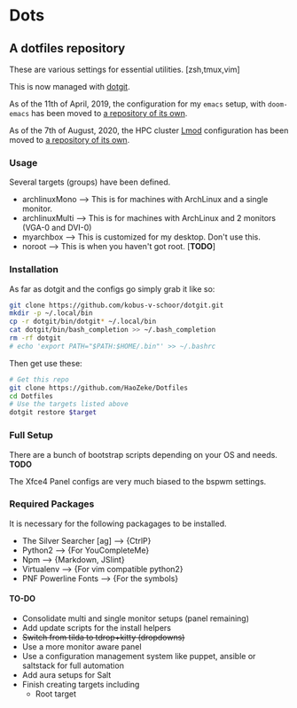 # Dots

## A dotfiles repository

These are various settings for essential utilities. [zsh,tmux,vim]

This is now managed with [dotgit](https://github.com/kobus-v-schoor/dotgit).

As of the 11th of April, 2019, the configuration for my `emacs` setup, with `doom-emacs` has been moved to [a repository of its own](https://github.com/HaoZeke/dotDoom).

As of the 7th of August, 2020, the HPC cluster [Lmod](https://lmod.readthedocs.io) configuration has been moved to [a repository of its own](https://github.com/HaoZeke/hzHPC_lmod).

### Usage

Several targets (groups) have been defined.

- archlinuxMono --> This is for machines with ArchLinux and a single monitor.
- archlinuxMulti --> This is for machines with ArchLinux and 2 monitors (VGA-0 and DVI-0)
- myarchbox --> This is customized for my desktop. Don't use this.
- noroot --> This is when you haven't got root. [**TODO**]

### Installation

As far as dotgit and the configs go simply grab it like so:

```bash
git clone https://github.com/kobus-v-schoor/dotgit.git
mkdir -p ~/.local/bin
cp -r dotgit/bin/dotgit* ~/.local/bin
cat dotgit/bin/bash_completion >> ~/.bash_completion
rm -rf dotgit
# echo 'export PATH="$PATH:$HOME/.bin"' >> ~/.bashrc
```

Then get use these:

```bash
# Get this repo
git clone https://github.com/HaoZeke/Dotfiles
cd Dotfiles
# Use the targets listed above
dotgit restore $target
```

### Full Setup

There are a bunch of bootstrap scripts depending on your OS and needs.
**TODO**

The Xfce4 Panel configs are very much biased to the bspwm settings.

### Required Packages

It is necessary for the following packagages to be installed.

- The Silver Searcher [ag] --> {CtrlP}
- Python2 --> {For YouCompleteMe}
- Npm --> {Markdown, JSlint}
- Virtualenv --> {For vim compatible python2}
- PNF Powerline Fonts --> {For the symbols}

#### TO-DO

- Consolidate multi and single monitor setups (panel remaining)
- Add update scripts for the install helpers
- ~~Switch from tilda to tdrop+kitty (dropdowns)~~
- Use a more monitor aware panel
- Use a configuration management system like puppet, ansible or saltstack for full automation
- Add aura setups for Salt
- Finish creating targets including
  - Root target
